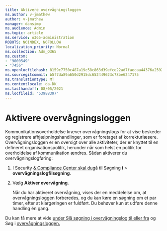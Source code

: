 ```yaml
---
title: Aktivere overvågningsloggen
ms.author: v-jmathew
author: v-jmathew
manager: dansimp
ms.audience: Admin
ms.topic: article
ms.service: o365-administration
ROBOTS: NOINDEX, NOFOLLOW
localization_priority: Normal
ms.collection: Adm_O365
ms.custom:
- "9000549"
- "7456"
ms.openlocfilehash: 8159c7750c487a19c58c863d39efce22ad7faecaa44376a2592eb9d3ff6d233a
ms.sourcegitcommit: b5f7da89a650d2915dc652449623c78be6247175
ms.translationtype: MT
ms.contentlocale: da-DK
ms.lasthandoff: 08/05/2021
ms.locfileid: "53988397"
---
```

# <a name="enable-the-audit-log"></a>Aktivere overvågningsloggen

Kommunikationsoverholdelse kræver overvågningslogs for at vise beskeder og registrere afhjælpningshandlinger, som er foretaget af korrekturlæsere. Overvågningsloggen er en oversigt over alle aktiviteter, der er knyttet til en defineret organisationspolitik, herunder når som helst en politik for overholdelse af kommunikation ændres. Sådan aktiverer du overvågningslogføring:

1. I Security [& Compliance Center skal du](https://go.microsoft.com/fwlink/?linkid=2101341)gå til Søgning **i**  >  **overvågningslogfilsøgning**.
2. Vælg **Aktiver overvågning**.

    Når du har aktiveret overvågning, vises der en meddelelse om, at overvågningsloggen forberedes, og du kan køre en søgning om et par timer, efter at klargøringen er fuldført. Du behøver kun at udføre denne handling én gang.

Du kan få mere at vide [under Slå søgning i overvågningslog til eller fra](https://go.microsoft.com/fwlink/?linkid=2129077) og Søg i [overvågningsloggen.](https://go.microsoft.com/fwlink/?linkid=2123729)

